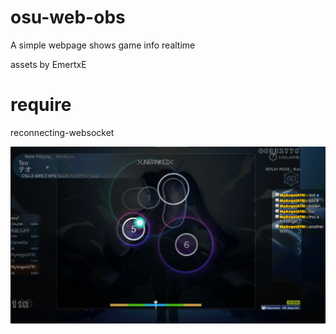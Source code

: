 # osu-web-obs
A simple webpage shows game info realtime

assets by EmertxE

# require
reconnecting-websocket


![img](./readme/screenshot.png)